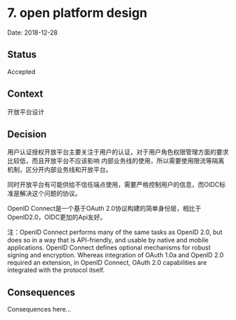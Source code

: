 # 7. open platform design

Date: 2018-12-28

## Status

Accepted

## Context

开放平台设计

## Decision

用户认证授权开放平台主要关注于用户的认证，对于用户角色权限管理方面的要求比较低，而且开放平台不应该影响
内部业务线的使用，所以需要使用限流等隔离机制，区分开内部业务线和开放平台。

同时开放平台有可能供给不信任端点使用，需要严格控制用户的信息，而OIDC标准是解决这个问题的协议。

OpenID Connect是一个基于OAuth 2.0协议构建的简单身份层，相比于OpenID2.0，OIDC更加的Api友好。

注：OpenID Connect performs many of the same tasks as OpenID 2.0, but does so in a way that is API-friendly, and usable by native and mobile applications. OpenID Connect defines optional mechanisms for robust signing and encryption. Whereas integration of OAuth 1.0a and OpenID 2.0 required an extension, in OpenID Connect, OAuth 2.0 capabilities are integrated with the protocol itself.


## Consequences

Consequences here...

